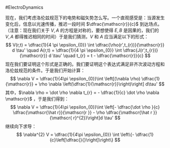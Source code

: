 #ElectroDynamics 

现在，我们考虑洛伦兹规范下的电势和磁矢势怎么写。一个直观感受是：当源发生变化后，信息以光速传播，推迟一段时间 $\dfrac{\mathscr{r}}{c}$ 到达场点。（注意：现在我们关于 $V,A$ 的方程是对称的，要想使得 $E,B$ 是因果的，我们的 $V,A$ 都得推迟相同的时间）于是我们猜测，$V$ 和 $A$ 应当满足以下的形式：
$$
V(r,t) = \dfrac{1}{4 \pi  \epsilon_{0}} \int \dfrac{\rho(r',t_{r})}{\mathscr{r}} d \tau' \quad  A(r,t) = \dfrac{1}{4 \pi  \epsilon_{0}} \int \dfrac{J(r',t_{r})}{\mathscr{r}} d \tau' \quad t_{r} = t - \dfrac{\mathscr{r}}{c}
$$
现在我们要证明这个形式是正确的。我们要证明这个表达式满足非齐次波动方程和洛伦兹规范的条件。于是我们开始计算：
$$
\nabla V = \dfrac{1}{4\pi \epsilon_{0}}\int \left[(\nabla \rho) \dfrac{1}{\mathscr{r}} + \rho  \nabla \left(\dfrac{1}{\mathscr{r}}\right)\right] d\tau'
$$
其中，$\nabla \rho = \dot \rho \nabla t_{r}  = - \dfrac{1}{c} \dot \rho \nabla \mathscr{r}$ ，于是我们得到：
$$
\nabla V = \dfrac{1}{4\pi \epsilon_{0}}\int \left[- \dfrac{\dot \rho }{c} \dfrac{\mathscr{\hat r}}{\mathscr{r }} - \rho \dfrac{\mathscr{\hat r }}{\mathscr{ r}^{2}}\right]d \tau'
$$
继续向下求导：
$$
\nabla^{2} V = \dfrac{1}{4\pi \epsilon_{0}} \int \left\{- \dfrac{1}{c}\left[\dfrac{}{}\right]\right\}
$$